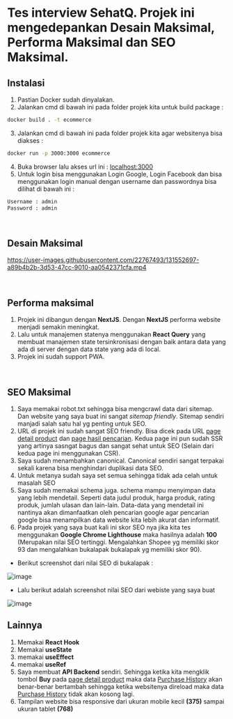 # Tes interview SehatQ. Projek ini mengedepankan Desain Maksimal, Performa Maksimal dan SEO Maksimal.

## Instalasi

1. Pastian Docker sudah dinyalakan.
2. Jalankan cmd di bawah ini pada folder projek kita untuk build package :
```bash
docker build . -t ecommerce
```
3. Jalankan cmd di bawah ini pada folder projek kita agar websitenya bisa diakses :
```bash
docker run -p 3000:3000 ecommerce
```
4. Buka browser lalu akses url ini : [localhost:3000](http://localhost:3000)
5. Untuk login bisa menggunakan Login Google, Login Facebook dan bisa menggunakan login manual dengan username dan passwordnya bisa dilihat di bawah ini :
```bash
Username : admin
Password : admin
```

<br/>


## Desain Maksimal
https://user-images.githubusercontent.com/22767493/131552697-a89b4b2b-3d53-47cc-9010-aa0542371cfa.mp4


<br/>

## Performa maksimal
1. Projek ini dibangun dengan **NextJS**. Dengan **NextJS** performa website menjadi semakin meningkat.
2. Lalu untuk manajemen statenya menggunakan **React Query** yang membuat manajemen state tersinkronisasi dengan baik antara data yang ada di server dengan data state yang ada di local.
3. Projek ini sudah support PWA.

<br/>

## SEO Maksimal
1. Saya memakai robot.txt sehingga bisa mengcrawl data dari sitemap. Dan website yang saya buat ini sangat _sitemap friendly_. Sitemap sendiri manjadi salah satu hal yg penting untuk SEO.
2. URL di projek ini sudah sangat SEO friendly. Bisa dicek pada URL [page detail product](http://localhost:3000/product/nitendo-switch) dan [page hasil pencarian](http://localhost:3000/search/gitar-akustikh). Kedua page ini pun sudah SSR yang artinya sasngat bagus dan sangat sehat untuk SEO (Selain dari kedua page ini menggunakan CSR).
3. Saya sudah menambahkan canonical. Canonical sendiri sangat terpakai sekali karena bisa menghindari duplikasi data SEO.
4. Untuk metanya sudah saya set semua sehingga tidak ada celah untuk masalah SEO
5. Saya sudah memakai schema juga. schema mampu menyimpan data yang lebih mendetail. Seperti data judul produk, harga produk, rating produk, jumlah ulasan dan lain-lain. Data-data yang mendetail ini nantinya akan dimanfaatkan oleh pencarian google agar pencarian google bisa menampilkan data website kita lebih akurat dan informatif.
6. Pada projek yang saya buat kali ini skor SEO nya jika kita tes menggunakan **Google Chrome Lighthouse** maka hasilnya adalah **100** (Merupakan nilai SEO tertinggi. Mengalahkan Shopee yg memiliki skor 93 dan mengalahkan bukalapak bukalapak yg memiliki skor 90).
- Berikut screenshot dari nilai SEO di bukalapak :

![image](https://user-images.githubusercontent.com/22767493/131561114-343536e9-f1c0-4302-a9cd-640760aa0ec1.png)

- Lalu berikut adalah screenshot nilai SEO dari webiste yang saya buat

![image](https://user-images.githubusercontent.com/22767493/131561253-8c416e2e-2cb0-4c37-8bb4-b1ea942eec89.png)

## Lainnya
1. Memakai **React Hook**
2. Memakai **useState**
3. memakai **useEffect**
4. memakai **useRef**
5. Saya membuat **API Backend** sendiri. Sehingga ketika kita mengklik tombol **Buy** pada [page detail product](http://localhost:3000/product/nitendo-switch) maka data [Purchase History](http://localhost:3000/cart) akan benar-benar bertambah sehingga ketika websitenya direload maka data [Purchase History](http://localhost:3000/cart) tidak akan kosong lagi.
6. Tampilan website bisa responsive dari ukuran mobile kecil **(375)** sampai ukuran tablet **(768)**
